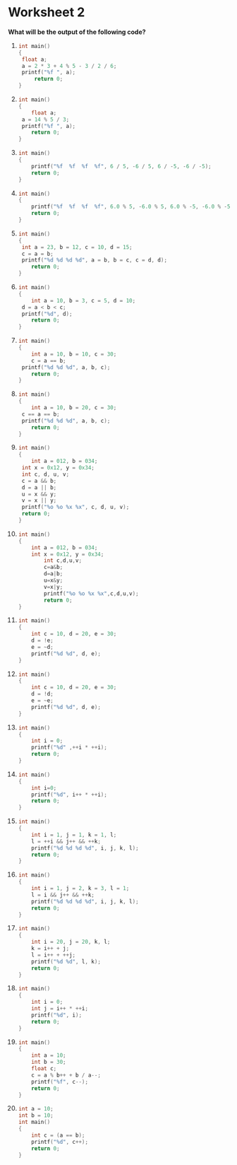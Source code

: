# Worksheet 2

**What will be the output of the following code?**

1. ```C
   int main()
   {  
   	float a;
   	a = 2 * 3 + 4 % 5 - 3 / 2 / 6;
   	printf("%f ", a);
      	return 0;
   }
   ```

2. ```C
   int main()
   {
       float a;
   	a = 14 % 5 / 3;
   	printf("%f ", a);
       return 0;
   }
   ```

3. ```C
   int main()
   {
       printf("%f  %f  %f  %f", 6 / 5, -6 / 5, 6 / -5, -6 / -5);
       return 0;
   }
   ```

4. ```c
   int main()
   {
       printf("%f  %f  %f  %f", 6.0 % 5, -6.0 % 5, 6.0 % -5, -6.0 % -5);
       return 0;
   }
   ```

5. ```c
   int main()
   {
   	int a = 23, b = 12, c = 10, d = 15;
   	c = a = b;
   	printf("%d %d %d %d", a = b, b = c, c = d, d);
       return 0;
   }
   ```

6. ```c
   int main()
   {
       int a = 10, b = 3, c = 5, d = 10;
   	d = a < b < c;
   	printf("%d", d);
       return 0;
   }
   ```

7. ```c
   int main()
   {
       int a = 10, b = 10, c = 30;
       c = a == b;
   	printf("%d %d %d", a, b, c);
       return 0;
   }
   ```

8. ```c
   int main()
   {
       int a = 10, b = 20, c = 30;
   	c == a == b;
   	printf("%d %d %d", a, b, c);
       return 0;
   }
   ```

9. ```c
   int main()
   {
       int a = 012, b = 034;
   	int x = 0x12, y = 0x34;
   	int c, d, u, v;
   	c = a && b;
   	d = a || b;
   	u = x && y;
   	v = x || y;
   	printf("%o %o %x %x", c, d, u, v);
   	return 0;
   }
   ```

10. ```c
    int main()
    {
        int a = 012, b = 034;
    	int x = 0x12, y = 0x34;
    		int c,d,u,v;
    		c=a&b;
    		d=a|b;
    		u=x&y;
    		v=x|y;
    		printf("%o %o %x %x",c,d,u,v);
    		return 0;
    }
    ```

11. ```c
    int main()
    {
        int c = 10, d = 20, e = 30;
        d = !e;
    	e = ~d;
    	printf("%d %d", d, e);
    }
    ```

12. ```c
    int main()
    {
        int c = 10, d = 20, e = 30;
        d = !d;
    	e = ~e;
    	printf("%d %d", d, e);
    }
    ```

13. ```c
    int main()
    {
        int i = 0;
    	printf("%d" ,++i * ++i);
    	return 0;
    }
    ```

14. ```c
    int main()
    {
        int i=0;
        printf("%d", i++ * ++i);
    	return 0;
    }
    ```

15. ```c
    int main()
    {
        int i = 1, j = 1, k = 1, l;
        l = ++i && j++ && ++k;
    	printf("%d %d %d %d", i, j, k, l);
    	return 0;
    }
    ```

16. ```c
    int main()
    {
        int i = 1, j = 2, k = 3, l = 1;
    	l = i && j++ && ++k;
        printf("%d %d %d %d", i, j, k, l);
        return 0;
    }
    ```

17. ```c
    int main()
    {
        int i = 20, j = 20, k, l;
    	k = i++ + j;
    	l = i++ + ++j;
    	printf("%d %d", l, k);
    	return 0;
    }
    ```

18. ```c 
    int main()
    {
        int i = 0;
        int j = i++ * ++i;
    	printf("%d", i);
    	return 0;
    }
    ```

19. ```c
    int main()
    {
        int a = 10;
    	int b = 30;
    	float c;
    	c = a % b++ + b / a--;
    	printf("%f", c--);
        return 0;
    }
    ```

20. ```c
    int a = 10;
    int b = 10;
    int main()
    {
        int c = (a == b);
        printf("%d", c++);
        return 0;
    }
    ```
